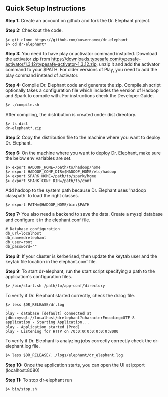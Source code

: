 ## Quick Setup Instructions

**Step 1:**
Create an account on github and fork the Dr. Elephant project.

**Step 2:**
Checkout the code.
```
$> git clone https://github.com/<username>/dr-elephant
$> cd dr-elephant*
```

**Step 3:**
You need to have play or activator command installed. Download the activator zip from https://downloads.typesafe.com/typesafe-activator/1.3.12/typesafe-activator-1.3.12.zip, unzip it and add the activator command to your $PATH. For older versions of Play, you need to add the play command instead of activator.

**Step 4:**
Compile Dr. Elephant code and generate the zip. Compile.sh script optionally takes a configuration file which includes the version of Hadoop and Spark to compile with. For instructions check the Developer Guide.
```
$> ./compile.sh
```
After compiling, the distribution is created under dist directory.
```
$> ls dist
dr-elephant*.zip
```

**Step 5:**
Copy the distribution file to the machine where you want to deploy Dr. Elephant.

**Step 6:**
On the machine where you want to deploy Dr. Elephant, make sure the below env variables are set.
```
$> export HADOOP_HOME=/path/to/hadoop/home
$> export HADOOP_CONF_DIR=$HADOOP_HOME/etc/hadoop
$> export SPARK_HOME=/path/to/spark/home
$> export SPARK_CONF_DIR=/path/to/conf
```
Add hadoop to the system path because Dr. Elephant uses 'hadoop classpath' to load the right classes.
```
$> export PATH=$HADOOP_HOME/bin:$PATH
```

**Step 7:**
You also need a backend to save the data. Create a mysql database and configure it in the elephant.conf file.
```
# Database configuration
db_url=localhost
db_name=drelephant
db_user=root
db_password=""
```

**Step 8:**
If your cluster is kerberised, then update the keytab user and the keytab file location in the elephant.conf file.

**Step 9:**
To start dr-elephant, run the start script specifying a path to the application's configuration files.

```
$> /bin/start.sh /path/to/app-conf/directory
```
To verify if Dr. Elephant started correctly, check the dr.log file.
```
$> less $DR_RELEASE/dr.log
...
play - database [default] connected at jdbc:mysql://localhost/drelephant?characterEncoding=UTF-8
application - Starting Application...
play - Application started (Prod)
play - Listening for HTTP on /0:0:0:0:0:0:0:0:8080
```
To verify if Dr. Elephant is analyzing jobs correctly correctly check the dr-elephant.log file.
```
$> less $DR_RELEASE/../logs/elephant/dr_elephant.log
```

**Step 10:**
Once the application starts, you can open the UI at ip:port (localhost:8080)

**Step 11:**
To stop dr-elephant run
```
$> bin/stop.sh
```

